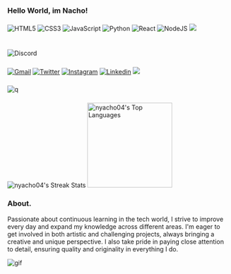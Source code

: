 
### Hello World, im Nacho!


#### 

![HTML5](https://img.shields.io/badge/html5-%23E34F26.svg?style=for-the-badge&logo=html5&logoColor=white)
![CSS3](https://img.shields.io/badge/css3-%231572B6.svg?style=for-the-badge&logo=css3&logoColor=white)
![JavaScript](https://img.shields.io/badge/JavaScript-%23323330.svg?style=for-the-badge&logo=javascript&logoColor=F7DF1E)
![Python](https://img.shields.io/badge/Python-%2314354C.svg?style=for-the-badge&logo=python&logoColor=white)
![React](https://img.shields.io/badge/React-20232A?style=for-the-badge&logo=react&logoColor=61DAFB)
![NodeJS](https://img.shields.io/badge/node.js-6DA55F?style=for-the-badge&logo=node.js&logoColor=white)
<img src="https://img.shields.io/badge/C-00599C?style=for-the-badge&logo=c&logoColor=white">
#

![Discord](https://img.shields.io/badge/Discord-._the.virtuoso._-5865F2?style=for-the-badge&logo=discord&logoColor=white)



###

<a href="mailto:ignacio.devita.4@gmail.com"><img alt="Gmail" src="https://img.shields.io/badge/Gmail-D14836?style=for-the-badge&logo=gmail&logoColor=white" /></a>
<a href="https://twitter.com/Nyacho__"><img alt="Twitter" src="https://img.shields.io/badge/twitter-%2300acee.svg?color=1DA1F2&style=for-the-badge&logo=twitter&logoColor=white"/></a>
<a href="https://instagram.com/nacho._.devita/" target="_blank"><img alt="Instagram" src="https://img.shields.io/badge/instagram-%ff5851db.svg?color=C13584&style=for-the-badge&logo=instagram&logoColor=white"/></a>
<a href="https://linkedin.com/in/idevita" target="_blank"><img alt="Linkedin" src="https://img.shields.io/badge/linkedin-%2300acee.svg?color=405DE6&style=for-the-badge&logo=linkedin&logoColor=white"/></a>
[<img src ="https://img.shields.io/badge/portfolio-%23.svg?&style=for-the-badge&logo=&logoColor=white%22">](https:)

###

![q](https://komarev.com/ghpvc/?username=nyacho04&label=Visits&color=ff69b4&style=for-the-badge)


###

<img alt="nyacho04's Streak Stats" src="https://github-readme-streak-stats.herokuapp.com/?user=nyacho04&theme=react&hide_border=true&background=1F222E&ring=F85D7F&fire=F85D7F&currStreakLabel=F8D866"/>
<img alt="nyacho04's Top Languages" src="https://github-readme-stats.vercel.app/api/top-langs/?username=nyacho04&langs_count=8&layout=compact&theme=react&hide_border=true&bg_color=1F222E&title_color=F85D7F&icon_color=F8D866" height="192px"/>

### About.
Passionate about continuous learning in the tech world, I strive to improve every day and expand my knowledge across different areas. I'm eager to get involved in both artistic and challenging projects, always bringing a creative and unique perspective. I also take pride in paying close attention to detail, ensuring quality and originality in everything I do.

![gif](https://github.com/user-attachments/assets/96530f23-d34c-4d9b-8e5c-9cb9dbcfbb5b)
